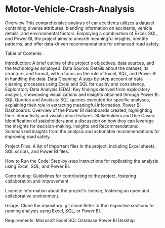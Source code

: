 # Motor-Vehicle-Crash-Analysis

Overview
This comprehensive analysis of car accidents utilizes a dataset containing diverse attributes, blending information on accidents, vehicle details, and environmental factors. Employing a combination of Excel, SQL, and Power BI, the project aims to unearth meaningful insights, identify patterns, and offer data-driven recommendations for enhanced road safety.

Table of Contents:

Introduction:
A brief outline of the project's objectives, data sources, and the technologies employed.
Data Source:
Details about the dataset, its structure, and format, with a focus on the role of Excel, SQL, and Power BI in handling the data.
Data Cleaning:
A step-by-step account of data cleaning processes using Excel and SQL for quality and consistency.
Exploratory Data Analysis (EDA):
Key findings derived from exploratory analysis, showcasing visualizations and insights obtained through Power BI.
SQL Queries and Analysis:
SQL queries executed for specific analyses, explaining their role in extracting meaningful information.
Power BI Dashboards:
Overview of the Power BI dashboards created, highlighting their interactivity and visualization features.
Stakeholders and Use Cases:
Identification of stakeholders and a discussion on how they can leverage the insights for decision-making.
Insights and Recommendations:
Summarized insights from the analysis and actionable recommendations for improving road safety.

Project Files:
A list of important files in the project, including Excel sheets, SQL scripts, and Power BI files.

How to Run the Code:
Step-by-step instructions for replicating the analysis using Excel, SQL, and Power BI.

Contributing:
Guidelines for contributing to the project, fostering collaboration and improvement.

License:
Information about the project's license, fostering an open and collaborative environment.

Usage:
Clone the repository: git clone <repository-url>
Refer to the respective sections for running analysis using Excel, SQL, or Power BI.

Requirements:
Microsoft Excel
SQL Database
Power BI Desktop
